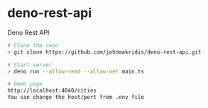 # deno-rest-api
Deno Rest API

```bash
# Clone the repo
> git clone https://github.com/johnmakridis/deno-rest-api.git

# Start server
> deno run --allow-read --allow-net main.ts

# Demo page
http://localhost:4040/cities 
You can change the host/port from .env file
```